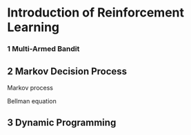 # Introduction of Reinforcement Learning

### 1 Multi-Armed Bandit

## 2 Markov Decision Process

Markov process

Bellman equation

## 3 Dynamic Programming
